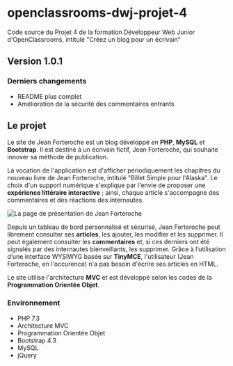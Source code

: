 # openclassrooms-dwj-projet-4
Code source du Projet 4 de la formation Développeur Web Junior d'OpenClassrooms, intitulé "Créez un blog pour un écrivain"

## Version 1.0.1

### Derniers changements
* README plus complet
* Amélioration de la sécurité des commentaires entrants

## Le projet

Le site de Jean Forteroche est un blog développé en **PHP**, **MySQL** et **Bootstrap**.
Il est destiné à un écrivain fictif, Jean Forteroche, qui souhaite innover sa méthode de publication.

La vocation de l'application est d'afficher périodiquement les chapitres du nouveau livre de Jean Forteroche, intitulé "Billet Simple pour l'Alaska". Le choix d'un support numérique s'explique par l'envie de proposer une **expérience littéraire interactive** ; ainsi, chaque article s'accompagne des commentaires et des réactions des internautes.

![La page de présentation de Jean Forteroche](https://www.pablobuisson.fr/wp-content/uploads/2019/06/creation-blog-php-2-768x480.png)

Depuis un tableau de bord personnalisé et sécurisé, Jean Forteroche peut librement consulter ses **articles**, les ajouter, les modifier et les supprimer. Il peut également consulter les **commentaires** et, si ces derniers ont été signalés par des internautes bienveillants, les supprimer. 
Grâce à l’utilisation d’une interface WYSIWYG basée sur **TinyMCE**, l'utilisateur (Jean Forteroche, en l'occurence) n'a pas besoin d'écrire ses articles en HTML.

Le site utilise l'architecture **MVC** et est développé selon les codes de la **Programmation Orientée Objet**.

### Environnement
* PHP 7.3
* Architecture MVC
* Programmation Orientée Objet
* Bootstrap 4.3
* MySQL
* jQuery